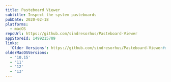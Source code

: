 ```yaml
---
title: Pasteboard Viewer
subtitle: Inspect the system pasteboards
pubDate: 2020-02-18
platforms:
  - macOS
repoUrl: https://github.com/sindresorhus/Pasteboard-Viewer
appStoreId: 1499215709
links:
  'Older Versions': https://github.com/sindresorhus/Pasteboard-Viewer#download
olderMacOSVersions:
  - '10.15'
  - '11'
  - '12'
  - '13'
---
```

